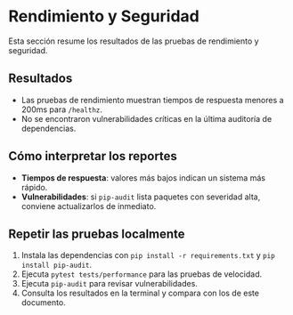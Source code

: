 # Rendimiento y Seguridad

Esta sección resume los resultados de las pruebas de rendimiento y seguridad.

## Resultados
- Las pruebas de rendimiento muestran tiempos de respuesta menores a 200ms para `/healthz`.
- No se encontraron vulnerabilidades críticas en la última auditoría de dependencias.

## Cómo interpretar los reportes
- **Tiempos de respuesta**: valores más bajos indican un sistema más rápido.
- **Vulnerabilidades**: si `pip-audit` lista paquetes con severidad alta, conviene actualizarlos de inmediato.

## Repetir las pruebas localmente
1. Instala las dependencias con `pip install -r requirements.txt` y `pip install pip-audit`.
2. Ejecuta `pytest tests/performance` para las pruebas de velocidad.
3. Ejecuta `pip-audit` para revisar vulnerabilidades.
4. Consulta los resultados en la terminal y compara con los de este documento.
